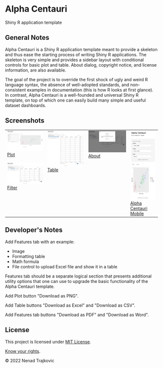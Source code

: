 # Alpha Centauri

Shiny R application template

## General Notes

Alpha Centauri is a Shiny R application template meant to provide a skeleton and thus ease the starting process of writing Shiny R applications. The skeleton is very simple and provides a sidebar layout with conditional controls for basic plot and table. About dialog, copyright notice, and license information, are also available.

The goal of the project is to override the first shock of ugly and weird R language syntax, the absence of well-adopted standards, and non-consistent examples in documentation (this is how R looks at first glance). In contrast, Alpha Centauri is a well-founded and universal Shiny R template, on top of which one can easily build many simple and useful dataset dashboards.

## Screenshots

<table>
  <tbody>
    <tr valign="top">
      <td><a href="screenshots/alpha-centauri-plot.png?raw=true" title="Open image">
          <img src="screenshots/alpha-centauri-plot.png"><br>Plot</a><br><br>
          <a href="screenshots/alpha-centauri-filter.png?raw=true" title="Open image">
          <img src="screenshots/alpha-centauri-filter.png"><br>Filter</a>
      <td><a href="screenshots/alpha-centauri-table.png?raw=true" title="Open image">
          <img src="screenshots/alpha-centauri-table.png"><br>Table</a>
      <td><a href="screenshots/alpha-centauri-about.png?raw=true" title="Open image">
          <img src="screenshots/alpha-centauri-about.png"><br>About</a>
      <td><a href="screenshots/alpha-centauri-mobile.png?raw=true" title="Open image">
          <img src="screenshots/alpha-centauri-mobile.png"><br>Alpha Centauri Mobile</a>
</table>

## Developer's Notes

Add Features tab with an example:
- Image
- Formatting table
- Math formula
- File control to upload Excel file and show it in a table

Features tab should be a separate logical section that presents additional utility options that one can use to upgrade the basic functionality of the Alpha Centauri template.

Add Plot button "Download as PNG".

Add Table buttons "Download as Excel" and "Download as CSV".

Add Features tab buttons "Download as PDF" and "Download as Word".

## License

This project is licensed under [MIT License](LICENSE "Read the LICENSE file").

[Know your rights](https://choosealicense.com/licenses/mit/ "Read about MIT License permissions").

&copy; 2022 Nenad Trajkovic
